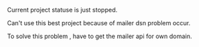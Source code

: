 Current project statuse is just stopped.

Can't use this best project because of mailer dsn problem occur.

To solve this problem , have to get the mailer api for own domain.